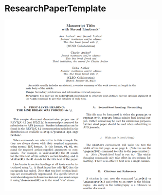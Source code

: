 # ResearchPaperTemplate

<p align="center">
  <img width="700"src="https://github.com/2020wmarvil/ResearchPaperTemplate/blob/main/example.PNG">
</p>
